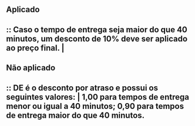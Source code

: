 Aplicado
---------
:: Caso o tempo de entrega seja maior do que 40 minutos, um desconto de 10% deve ser aplicado ao preço final. |
---------

Não aplicado
---------
:: DE é o desconto por atraso e possui os seguintes valores:  | 
	1,00 para tempos de entrega menor ou igual a 40 minutos;
	0,90 para tempos de entrega maior do que 40 minutos.
---------